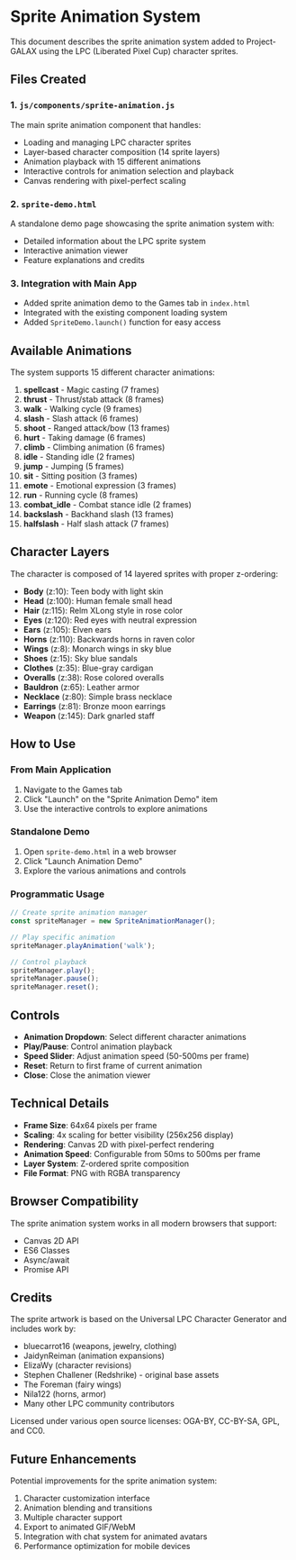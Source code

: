 # Sprite Animation System

This document describes the sprite animation system added to Project-GALAX using the LPC (Liberated Pixel Cup) character sprites.

## Files Created

### 1. `js/components/sprite-animation.js`
The main sprite animation component that handles:
- Loading and managing LPC character sprites
- Layer-based character composition (14 sprite layers)
- Animation playback with 15 different animations
- Interactive controls for animation selection and playback
- Canvas rendering with pixel-perfect scaling

### 2. `sprite-demo.html`
A standalone demo page showcasing the sprite animation system with:
- Detailed information about the LPC sprite system
- Interactive animation viewer
- Feature explanations and credits

### 3. Integration with Main App
- Added sprite animation demo to the Games tab in `index.html`
- Integrated with the existing component loading system
- Added `SpriteDemo.launch()` function for easy access

## Available Animations

The system supports 15 different character animations:

1. **spellcast** - Magic casting (7 frames)
2. **thrust** - Thrust/stab attack (8 frames)
3. **walk** - Walking cycle (9 frames)
4. **slash** - Slash attack (6 frames)
5. **shoot** - Ranged attack/bow (13 frames)
6. **hurt** - Taking damage (6 frames)
7. **climb** - Climbing animation (6 frames)
8. **idle** - Standing idle (2 frames)
9. **jump** - Jumping (5 frames)
10. **sit** - Sitting position (3 frames)
11. **emote** - Emotional expression (3 frames)
12. **run** - Running cycle (8 frames)
13. **combat_idle** - Combat stance idle (2 frames)
14. **backslash** - Backhand slash (13 frames)
15. **halfslash** - Half slash attack (7 frames)

## Character Layers

The character is composed of 14 layered sprites with proper z-ordering:

- **Body** (z:10): Teen body with light skin
- **Head** (z:100): Human female small head
- **Hair** (z:115): Relm XLong style in rose color
- **Eyes** (z:120): Red eyes with neutral expression
- **Ears** (z:105): Elven ears
- **Horns** (z:110): Backwards horns in raven color
- **Wings** (z:8): Monarch wings in sky blue
- **Shoes** (z:15): Sky blue sandals
- **Clothes** (z:35): Blue-gray cardigan
- **Overalls** (z:38): Rose colored overalls
- **Bauldron** (z:65): Leather armor
- **Necklace** (z:80): Simple brass necklace
- **Earrings** (z:81): Bronze moon earrings
- **Weapon** (z:145): Dark gnarled staff

## How to Use

### From Main Application
1. Navigate to the Games tab
2. Click "Launch" on the "Sprite Animation Demo" item
3. Use the interactive controls to explore animations

### Standalone Demo
1. Open `sprite-demo.html` in a web browser
2. Click "Launch Animation Demo"
3. Explore the various animations and controls

### Programmatic Usage
```javascript
// Create sprite animation manager
const spriteManager = new SpriteAnimationManager();

// Play specific animation
spriteManager.playAnimation('walk');

// Control playback
spriteManager.play();
spriteManager.pause();
spriteManager.reset();
```

## Controls

- **Animation Dropdown**: Select different character animations
- **Play/Pause**: Control animation playback
- **Speed Slider**: Adjust animation speed (50-500ms per frame)
- **Reset**: Return to first frame of current animation
- **Close**: Close the animation viewer

## Technical Details

- **Frame Size**: 64x64 pixels per frame
- **Scaling**: 4x scaling for better visibility (256x256 display)
- **Rendering**: Canvas 2D with pixel-perfect rendering
- **Animation Speed**: Configurable from 50ms to 500ms per frame
- **Layer System**: Z-ordered sprite composition
- **File Format**: PNG with RGBA transparency

## Browser Compatibility

The sprite animation system works in all modern browsers that support:
- Canvas 2D API
- ES6 Classes
- Async/await
- Promise API

## Credits

The sprite artwork is based on the Universal LPC Character Generator and includes work by:
- bluecarrot16 (weapons, jewelry, clothing)
- JaidynReiman (animation expansions)
- ElizaWy (character revisions)
- Stephen Challener (Redshrike) - original base assets
- The Foreman (fairy wings)
- Nila122 (horns, armor)
- Many other LPC community contributors

Licensed under various open source licenses: OGA-BY, CC-BY-SA, GPL, and CC0.

## Future Enhancements

Potential improvements for the sprite animation system:
1. Character customization interface
2. Animation blending and transitions
3. Multiple character support
4. Export to animated GIF/WebM
5. Integration with chat system for animated avatars
6. Performance optimization for mobile devices